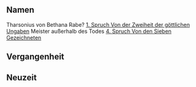 ## Namen
Tharsonius von Bethana
Rabe? [1. Spruch Von der Zweiheit der göttlichen Ungaben](Prophezeihung%20und%20Deutung#1.%20Spruch%20Von%20der%20Zweiheit%20der%20göttlichen%20Ungaben)
Meister außerhalb des Todes [4. Spruch Von den Sieben Gezeichneten](Prophezeihung%20und%20Deutung#4.%20Spruch%20Von%20den%20Sieben%20Gezeichneten)
## Vergangenheit

## Neuzeit